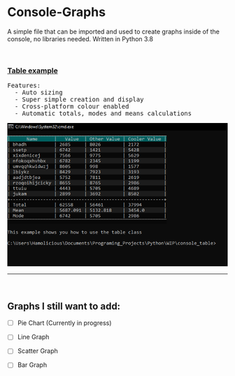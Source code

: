# Console-Graphs
A simple file that can be imported and used to create graphs inside of the console, no libraries needed. Written in Python 3.8

<br>
<h3><a href="https://github.com/hamolicious/Console-Graphs/blob/master/table_example.py">Table example</a></h3>
<pre>
Features:
  - Auto sizing
  - Super simple creation and display
  - Cross-platform colour enabled
  - Automatic totals, modes and means calculations
</pre>
<img src="https://github.com/hamolicious/Console-Graphs/blob/master/Screenshots/table_exampe_screenshot.PNG?raw=true">
<hr>

<br>

## Graphs I still want to add:
 - [ ] Pie Chart (Currently in progress)
 - [ ] Line Graph
 - [ ] Scatter Graph
 - [ ] Bar Graph






